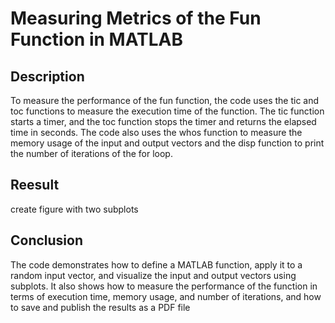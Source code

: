 # Measuring Metrics of the Fun Function in MATLAB

<h2>Description</h2>
To measure the performance of the fun function, the code uses the tic and toc functions to measure the execution time of the function. The tic function starts a timer, and the toc function 
stops the timer and returns the elapsed time in seconds. The code also uses the whos function to measure the memory usage of the input and output vectors and the disp function to print the 
number of iterations of the for loop.
<br />

## Reesult

create figure with two subplots


## Conclusion

The code demonstrates how to define a MATLAB function, apply it to a random input vector, and visualize the input and output vectors using subplots. It also shows how to 
measure the performance of the function in terms of execution time, memory usage, and number of iterations, and how to save and publish the results as a PDF file
